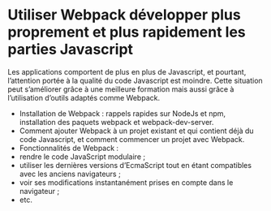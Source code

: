 # Utiliser Webpack développer plus proprement et plus rapidement les parties Javascript

Les applications comportent de plus en plus de Javascript, et pourtant, l’attention portée à la qualité du code Javascript est moindre.
Cette situation peut s’améliorer grâce à une meilleure formation mais aussi grâce à l’utilisation d’outils adaptés comme Webpack.

 - Installation de Webpack : rappels rapides sur NodeJs et npm, installation des paquets webpack et webpack-dev-server.
 - Comment ajouter Webpack à un projet existant et qui contient déjà du code Javascript, et comment commencer un projet avec Webpack.
 - Fonctionnalités de Webpack :
  - rendre le code JavaScript modulaire ;
  - utiliser les dernières versions d’EcmaScript tout en étant compatibles avec les anciens navigateurs ;
  - voir ses modifications instantanément prises en compte dans le navigateur ;
  - etc.

